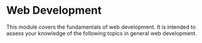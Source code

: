 
# Web Development

This module covers the fundamentals of web development. It is intended to assess your knowledge of the following topics in general web development.
